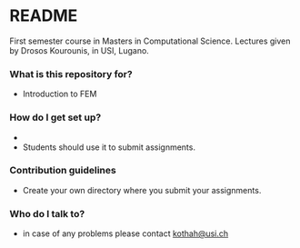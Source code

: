 # README #
First semester course in Masters in Computational Science.
Lectures given by Drosos Kourounis, in USI, Lugano.

### What is this repository for? ###
* Introduction to FEM

### How do I get set up? ###
* 
* Students should use it to submit assignments.

### Contribution guidelines ###
* Create your own directory where you submit your assignments.

### Who do I talk to? ###

* in case of any problems please contact kothah@usi.ch